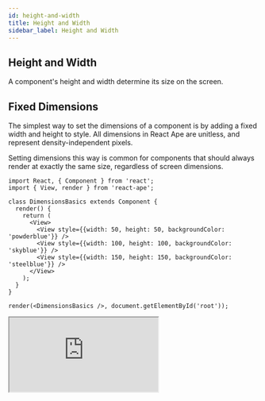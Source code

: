 ```yaml
---
id: height-and-width
title: Height and Width
sidebar_label: Height and Width
---
```



## Height and Width

A component's height and width determine its size on the screen.

## Fixed Dimensions

The simplest way to set the dimensions of a component is by adding a fixed width and height to style. All dimensions in React Ape are unitless, and represent density-independent pixels.

Setting dimensions this way is common for components that should always render at exactly the same size, regardless of screen dimensions.

<div class='preview'>

<div class='preview-code'>

```JS
import React, { Component } from 'react';
import { View, render } from 'react-ape';

class DimensionsBasics extends Component {
  render() {
    return (
      <View>
        <View style={{width: 50, height: 50, backgroundColor: 'powderblue'}} />
        <View style={{width: 100, height: 100, backgroundColor: 'skyblue'}} />
        <View style={{width: 150, height: 150, backgroundColor: 'steelblue'}} />
      </View>
    );
  }
}

render(<DimensionsBasics />, document.getElementById('root'));
```

</div>

<iframe src="https://raphamorim.io/react-ape-preview/?code=class%20DimensionsBasics%20extends%20React.Component%20{%20render()%20{%20return%20(%20%3CView%3E%20%3CView%20style={{width:%2050,%20height:%2050,%20backgroundColor:%20%27powderblue%27}}%20/%3E%20%3CView%20style={{width:%20100,%20height:%20100,%20backgroundColor:%20%27skyblue%27}}%20/%3E%20%3CView%20style={{width:%20150,%20height:%20150,%20backgroundColor:%20%27steelblue%27}}%20/%3E%20%3C/View%3E%20);%20}%20}%20render(%3CDimensionsBasics%20/%3E,%20document.getElementById(%27root%27));" class='preview-app'/>

</div>

